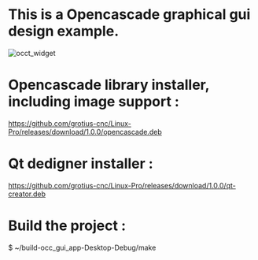 # This is a Opencascade graphical gui design example.

![occt_widget](https://user-images.githubusercontent.com/44880102/151244580-d1afa228-31ac-4c85-8dc2-e70290345df5.jpg)

# Opencascade library installer, including image support :

https://github.com/grotius-cnc/Linux-Pro/releases/download/1.0.0/opencascade.deb

# Qt dedigner installer :

https://github.com/grotius-cnc/Linux-Pro/releases/download/1.0.0/qt-creator.deb

# Build the project :

$ ~/build-occ_gui_app-Desktop-Debug/make 
